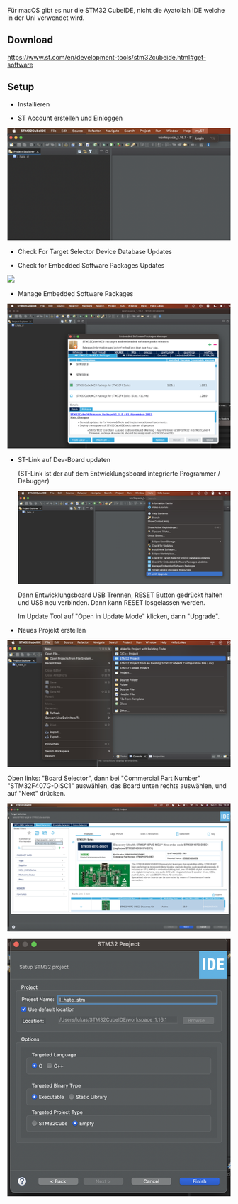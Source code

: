 Für macOS gibt es nur die STM32 CubeIDE, nicht die Ayatollah IDE welche in der Uni verwendet wird.

## Download

https://www.st.com/en/development-tools/stm32cubeide.html#get-software


## Setup

 * Installieren

 * ST Account erstellen und Einloggen

 ![](./_content/login.png)

 * Check For Target Selector Device Database Updates

 * Check for Embedded Software Packages Updates

![](./_content/image.png)

 * Manage Embedded Software Packages

 ![](./_content/manage_embedded.png)

 * ST-Link auf Dev-Board updaten
   
   (ST-Link ist der auf dem Entwicklungsboard integrierte Programmer / Debugger)

   ![](./_content/st_link_upgrade_1.png)

   Dann Entwicklungsboard USB Trennen, RESET Button gedrückt halten und USB neu verbinden. Dann kann RESET losgelassen werden.

   Im Update Tool auf "Open in Update Mode" klicken, dann "Upgrade".

 * Neues Projekt erstellen

 ![](./_content/new_project.png)

 Oben links: "Board Selector", dann bei "Commercial Part Number" "STM32F407G-DISC1" auswählen, das Board unten rechts auswählen, und auf "Next" drücken.

 ![](./_content/select_board.png)

 ![](./_content/project_wizard.png)

